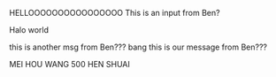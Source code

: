 HELLOOOOOOOOOOOOOOOO
This is an input from Ben?

Halo world

this is another msg from Ben???
bang
this is our message from Ben???

MEI HOU WANG 500 HEN SHUAI
